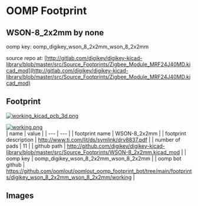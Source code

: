 # OOMP Footprint  
## WSON-8_2x2mm  by none  
  
oomp key: oomp_digikey_wson_8_2x2mm_wson_8_2x2mm  
  
source repo at: [http://gitlab.com/digikey/digikey-kicad-library/blob/master/src/Source_Footprints/Zigbee_Module_MRF24J40MD.kicad_mod](http://gitlab.com/digikey/digikey-kicad-library/blob/master/src/Source_Footprints/Zigbee_Module_MRF24J40MD.kicad_mod)  
## Footprint  
  
[![working_kicad_pcb_3d.png](working_kicad_pcb_3d_600.png)](working_kicad_pcb_3d.png)  
  
[![working.png](working_600.png)](working.png)  
| name | value | 
| --- | --- | 
| footprint name | WSON-8_2x2mm | 
| footprint description | http://www.ti.com/lit/ds/symlink/drv8837.pdf | 
| number of pads | 11 | 
| github path | http://github.com/digikey/digikey-kicad-library/blob/master/src/Source_Footprints/WSON-8_2x2mm.kicad_mod | 
| oomp key | oomp_digikey_wson_8_2x2mm_wson_8_2x2mm | 
| oomp bot github | https://github.com/oomlout/oomlout_oomp_footprint_bot/tree/main/footprints/digikey_wson_8_2x2mm_wson_8_2x2mm/working | 
## Images  
